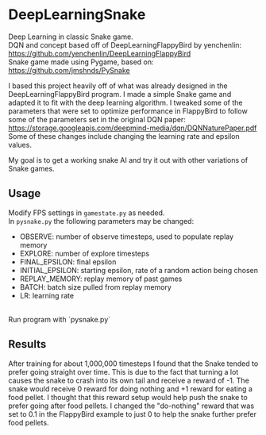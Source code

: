 # DeepLearningSnake
Deep Learning in classic Snake game.<br/>
DQN and concept based off of DeepLearningFlappyBird by yenchenlin: https://github.com/yenchenlin/DeepLearningFlappyBird <br/>
Snake game made using Pygame, based on: https://github.com/jmshnds/PySnake <br/>

I based this project heavily off of what was already designed in the DeepLearningFlappyBird program. 
I made a simple Snake game and adapted it to fit with the deep learning algorithm. 
I tweaked some of the parameters that were set to optimize performance in FlappyBird to follow some of the parameters set in the original DQN paper: https://storage.googleapis.com/deepmind-media/dqn/DQNNaturePaper.pdf <br/>
Some of these changes include changing the learning rate and epsilon values. 

My goal is to get a working snake AI and try it out with other variations of Snake games. <br/>

## Usage
Modify FPS settings in `gamestate.py` as needed.<br/>
In `pysnake.py` the following parameters may be changed:<br/>
- OBSERVE: number of observe timesteps, used to populate replay memory
- EXPLORE: number of explore timesteps
- FINAL\_EPSILON: final epsilon
- INITIAL\_EPSILON: starting epsilon, rate of a random action being chosen
- REPLAY\_MEMORY: replay memory of past games
- BATCH: batch size pulled from replay memory
- LR: learning rate
<br/>
Run program with `pysnake.py`<br/>

## Results
After training for about 1,000,000 timesteps I found that the Snake tended to prefer going straight over time. 
This is due to the fact that turning a lot causes the snake to crash into its own tail and receive a reward of -1. 
The snake would receive 0 reward for doing nothing and +1 reward for eating a food pellet.
I thought that this reward setup would help push the snake to prefer going after food pellets. 
I changed the "do-nothing" reward that was set to 0.1 in the FlappyBird example to just 0 to help the snake further prefer food pellets. 

